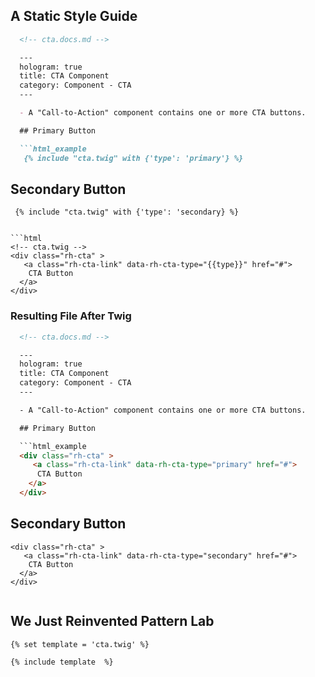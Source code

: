 ## A Static Style Guide

```md
  <!-- cta.docs.md -->

  ---
  hologram: true
  title: CTA Component
  category: Component - CTA
  ---

  - A "Call-to-Action" component contains one or more CTA buttons.

  ## Primary Button

  ```html_example
   {% include "cta.twig" with {'type': 'primary'} %}
  ```

  ## Secondary Button

  ```html_example
   {% include "cta.twig" with {'type': 'secondary} %}
  ```
```

```html
<!-- cta.twig -->
<div class="rh-cta" >
   <a class="rh-cta-link" data-rh-cta-type="{{type}}" href="#">
    CTA Button
  </a>
</div>
```

### Resulting File After Twig

```html
  <!-- cta.docs.md -->

  ---
  hologram: true
  title: CTA Component
  category: Component - CTA
  ---

  - A "Call-to-Action" component contains one or more CTA buttons.

  ## Primary Button

  ```html_example
  <div class="rh-cta" >
     <a class="rh-cta-link" data-rh-cta-type="primary" href="#">
      CTA Button
    </a>
  </div>
  ```

  ## Secondary Button
  ```html_example
  <div class="rh-cta" >
     <a class="rh-cta-link" data-rh-cta-type="secondary" href="#">
      CTA Button
    </a>
  </div>

  ```
```
```
## We Just Reinvented Pattern Lab

```twig
{% set template = 'cta.twig' %}

{% include template  %}
```

